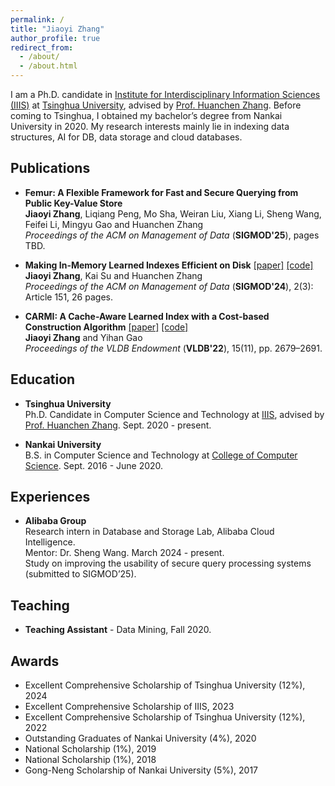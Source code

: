 ```yaml
---
permalink: /
title: "Jiaoyi Zhang"
author_profile: true
redirect_from: 
  - /about/
  - /about.html
---
```


I am a Ph.D. candidate in [Institute for Interdisciplinary Information Sciences (IIIS)](https://iiis.tsinghua.edu.cn/en/) at [Tsinghua University](https://www.tsinghua.edu.cn/en/), advised by [Prof. Huanchen Zhang](https://people.iiis.tsinghua.edu.cn/~huanchen/). Before coming to Tsinghua, I obtained my bachelor’s degree from Nankai University in 2020. My research interests mainly lie in indexing data structures, AI for DB, data storage and cloud databases.

## Publications
- **Femur: A Flexible Framework for Fast and Secure Querying from Public Key-Value Store**  
**Jiaoyi Zhang**, Liqiang Peng, Mo Sha, Weiran Liu, Xiang Li, Sheng Wang, Feifei Li, Mingyu Gao and Huanchen Zhang  
*Proceedings of the ACM on Management of Data* (**SIGMOD'25**), pages TBD.

- **Making In-Memory Learned Indexes Efficient on Disk** [[paper]](https://dl.acm.org/doi/10.1145/3654954) [[code]](https://github.com/JiaoyiZhang/Efficient-Disk-Learned-Index)  
**Jiaoyi Zhang**, Kai Su and Huanchen Zhang  
*Proceedings of the ACM on Management of Data* (**SIGMOD'24**), 2(3): Article 151, 26 pages.


- **CARMI: A Cache-Aware Learned Index with a Cost-based Construction Algorithm** [[paper]](https://www.vldb.org/pvldb/vol15/p2679-gao.pdf) [[code]](https://github.com/JiaoyiZhang/CARMI)  
**Jiaoyi Zhang** and Yihan Gao  
*Proceedings of the VLDB Endowment* (**VLDB'22**), 15(11), pp. 2679–2691.

## Education
- **Tsinghua University**  
Ph.D. Candidate in Computer Science and Technology at [IIIS](https://iiis.tsinghua.edu.cn/en/), advised by [Prof. Huanchen Zhang](https://people.iiis.tsinghua.edu.cn/~huanchen/). Sept. 2020 - present.

- **Nankai University**  
B.S. in Computer Science and Technology at [College of Computer Science](https://encc.nankai.edu.cn/). Sept. 2016 - June 2020.  

## Experiences
- **Alibaba Group**  
Research intern in Database and Storage Lab, Alibaba Cloud Intelligence.  
Mentor: Dr. Sheng Wang. March 2024 - present.  
Study on improving the usability of secure query processing systems (submitted to SIGMOD’25).

## Teaching
- **Teaching Assistant** - Data Mining, Fall 2020.

## Awards
- Excellent Comprehensive Scholarship of Tsinghua University (12%), 2024
- Excellent Comprehensive Scholarship of IIIS, 2023
- Excellent Comprehensive Scholarship of Tsinghua University (12%), 2022
- Outstanding Graduates of Nankai University (4%), 2020
- National Scholarship (1%), 2019
- National Scholarship (1%), 2018
- Gong-Neng Scholarship of Nankai University (5%), 2017
